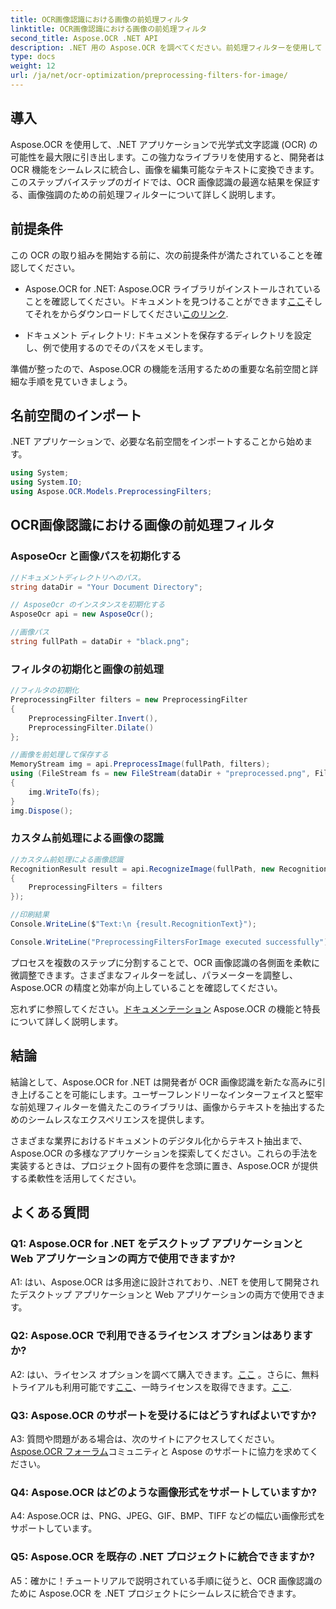 ```yaml
---
title: OCR画像認識における画像の前処理フィルタ
linktitle: OCR画像認識における画像の前処理フィルタ
second_title: Aspose.OCR .NET API
description: .NET 用の Aspose.OCR を調べてください。前処理フィルターを使用して OCR の精度を向上させます。シームレスな統合のために今すぐダウンロードしてください。
type: docs
weight: 12
url: /ja/net/ocr-optimization/preprocessing-filters-for-image/
---
```

## 導入

Aspose.OCR を使用して、.NET アプリケーションで光学式文字認識 (OCR) の可能性を最大限に引き出します。この強力なライブラリを使用すると、開発者は OCR 機能をシームレスに統合し、画像を編集可能なテキストに変換できます。このステップバイステップのガイドでは、OCR 画像認識の最適な結果を保証する、画像強調のための前処理フィルターについて詳しく説明します。

## 前提条件

この OCR の取り組みを開始する前に、次の前提条件が満たされていることを確認してください。

-  Aspose.OCR for .NET: Aspose.OCR ライブラリがインストールされていることを確認してください。ドキュメントを見つけることができます[ここ](https://reference.aspose.com/ocr/net/)そしてそれをからダウンロードしてください[このリンク](https://releases.aspose.com/ocr/net/).

- ドキュメント ディレクトリ: ドキュメントを保存するディレクトリを設定し、例で使用するのでそのパスをメモします。

準備が整ったので、Aspose.OCR の機能を活用するための重要な名前空間と詳細な手順を見ていきましょう。

## 名前空間のインポート

.NET アプリケーションで、必要な名前空間をインポートすることから始めます。

```csharp
using System;
using System.IO;
using Aspose.OCR.Models.PreprocessingFilters;
```

## OCR画像認識における画像の前処理フィルタ

### AsposeOcr と画像パスを初期化する

```csharp
//ドキュメントディレクトリへのパス。
string dataDir = "Your Document Directory";

// AsposeOcr のインスタンスを初期化する
AsposeOcr api = new AsposeOcr();

//画像パス
string fullPath = dataDir + "black.png";
```

### フィルタの初期化と画像の前処理

```csharp
//フィルタの初期化
PreprocessingFilter filters = new PreprocessingFilter
{
    PreprocessingFilter.Invert(),
    PreprocessingFilter.Dilate()
};

//画像を前処理して保存する
MemoryStream img = api.PreprocessImage(fullPath, filters);
using (FileStream fs = new FileStream(dataDir + "preprocessed.png", FileMode.OpenOrCreate))
{
    img.WriteTo(fs);
}
img.Dispose();
```

### カスタム前処理による画像の認識

```csharp
//カスタム前処理による画像認識
RecognitionResult result = api.RecognizeImage(fullPath, new RecognitionSettings
{
    PreprocessingFilters = filters
});

//印刷結果
Console.WriteLine($"Text:\n {result.RecognitionText}");

Console.WriteLine("PreprocessingFiltersForImage executed successfully");
```

プロセスを複数のステップに分割することで、OCR 画像認識の各側面を柔軟に微調整できます。さまざまなフィルターを試し、パラメーターを調整し、Aspose.OCR の精度と効率が向上していることを確認してください。

忘れずに参照してください。[ドキュメンテーション](https://reference.aspose.com/ocr/net/) Aspose.OCR の機能と特長について詳しく説明します。

## 結論

結論として、Aspose.OCR for .NET は開発者が OCR 画像認識を新たな高みに引き上げることを可能にします。ユーザーフレンドリーなインターフェイスと堅牢な前処理フィルターを備えたこのライブラリは、画像からテキストを抽出するためのシームレスなエクスペリエンスを提供します。

さまざまな業界におけるドキュメントのデジタル化からテキスト抽出まで、Aspose.OCR の多様なアプリケーションを探索してください。これらの手法を実装するときは、プロジェクト固有の要件を念頭に置き、Aspose.OCR が提供する柔軟性を活用してください。


## よくある質問

### Q1: Aspose.OCR for .NET をデスクトップ アプリケーションと Web アプリケーションの両方で使用できますか?

A1: はい、Aspose.OCR は多用途に設計されており、.NET を使用して開発されたデスクトップ アプリケーションと Web アプリケーションの両方で使用できます。

### Q2: Aspose.OCR で利用できるライセンス オプションはありますか?

 A2: はい、ライセンス オプションを調べて購入できます。[ここ](https://purchase.aspose.com/buy) 。さらに、無料トライアルも利用可能です[ここ](https://releases.aspose.com/)、一時ライセンスを取得できます。[ここ](https://purchase.aspose.com/temporary-license/).

### Q3: Aspose.OCR のサポートを受けるにはどうすればよいですか?

A3: 質問や問題がある場合は、次のサイトにアクセスしてください。[Aspose.OCR フォーラム](https://forum.aspose.com/c/ocr/16)コミュニティと Aspose のサポートに協力を求めてください。

### Q4: Aspose.OCR はどのような画像形式をサポートしていますか?

A4: Aspose.OCR は、PNG、JPEG、GIF、BMP、TIFF などの幅広い画像形式をサポートしています。

### Q5: Aspose.OCR を既存の .NET プロジェクトに統合できますか?

A5：確かに！チュートリアルで説明されている手順に従うと、OCR 画像認識のために Aspose.OCR を .NET プロジェクトにシームレスに統合できます。